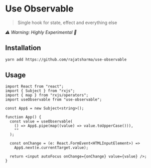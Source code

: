 # Use Observable

> Single hook for state, effect and everything else

_⚠️ Warning: Highly Experimental 🧪_

## Installation

```sh
yarn add https://github.com/rajatsharma/use-observable
```

## Usage

```tsx
import React from "react";
import { Subject } from "rxjs";
import { map } from "rxjs/operators";
import useObservable from "use-observable";

const App$ = new Subject<string>();

function App() {
  const value = useObservable(
    () => App$.pipe(map((value) => value.toUpperCase())),
    ""
  );

  const onChange = (e: React.FormEvent<HTMLInputElement>) =>
    App$.next(e.currentTarget.value);

  return <input autoFocus onChange={onChange} value={value} />;
}
```
